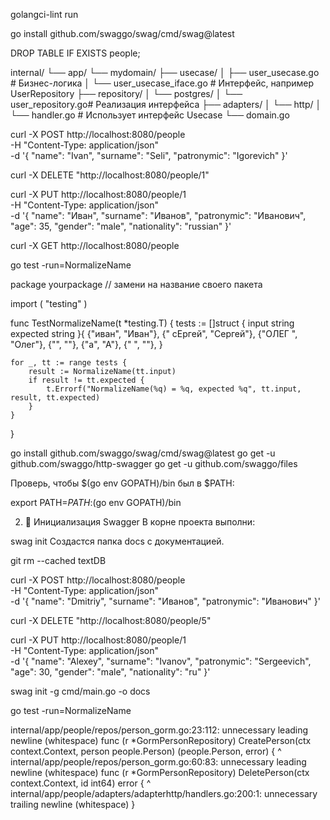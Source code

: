 golangci-lint run

go install github.com/swaggo/swag/cmd/swag@latest

DROP TABLE IF EXISTS people;


internal/
└── app/
    └── mydomain/
        ├── usecase/
        │   ├── user_usecase.go        # Бизнес-логика
        │   └── user_usecase_iface.go  # Интерфейс, например UserRepository
        ├── repository/
        │   └── postgres/
        │       └── user_repository.go# Реализация интерфейса
        ├── adapters/
        │   └── http/
        │       └── handler.go         # Использует интерфейс Usecase
        └── domain.go


 curl -X POST http://localhost:8080/people \
  -H "Content-Type: application/json" \
  -d '{
    "name": "Ivan",
    "surname": "Seli",
    "patronymic": "Igorevich"
}'

curl -X DELETE "http://localhost:8080/people/1"


curl -X PUT http://localhost:8080/people/1 \
  -H "Content-Type: application/json" \
  -d '{
    "name": "Иван",
    "surname": "Иванов",
    "patronymic": "Иванович",
    "age": 35,
    "gender": "male",
    "nationality": "russian"
  }'


  curl -X GET http://localhost:8080/people

go test -run=NormalizeName


package yourpackage // замени на название своего пакета

import (
	"testing"
)

func TestNormalizeName(t *testing.T) {
	tests := []struct {
		input    string
		expected string
	}{
		{"иван", "Иван"},
		{"  сЕргей", "Сергей"},
		{"ОЛЕГ  ", "Олег"},
		{"", ""},
		{"а", "А"},
		{"   ", ""},
	}

	for _, tt := range tests {
		result := NormalizeName(tt.input)
		if result != tt.expected {
			t.Errorf("NormalizeName(%q) = %q, expected %q", tt.input, result, tt.expected)
		}
	}
}










go install github.com/swaggo/swag/cmd/swag@latest
go get -u github.com/swaggo/http-swagger
go get -u github.com/swaggo/files

Проверь, чтобы $(go env GOPATH)/bin был в $PATH:


export PATH=$PATH:$(go env GOPATH)/bin

2. 📂 Инициализация Swagger
В корне проекта выполни:


swag init
Создастся папка docs с документацией.


git rm --cached textDB


curl -X POST http://localhost:8080/people \
  -H "Content-Type: application/json" \
  -d '{
    "name": "Dmitriy",
    "surname": "Иванов",
    "patronymic": "Иванович"
  }'

  curl -X DELETE "http://localhost:8080/people/5"


  curl -X PUT http://localhost:8080/people/1 \
  -H "Content-Type: application/json" \
  -d '{
    "name": "Alexey",
    "surname": "Ivanov",
    "patronymic": "Sergeevich",
    "age": 30,
    "gender": "male",
    "nationality": "ru"
  }'

  
swag init -g cmd/main.go -o docs


go test -run=NormalizeName

internal/app/people/repos/person_gorm.go:23:112: unnecessary leading newline (whitespace)
func (r *GormPersonRepository) CreatePerson(ctx context.Context, person people.Person) (people.Person, error) {
                                                                                                               ^
internal/app/people/repos/person_gorm.go:60:83: unnecessary leading newline (whitespace)
func (r *GormPersonRepository) DeletePerson(ctx context.Context, id int64) error {
                                                                                  ^
internal/app/people/adapters/adapterhttp/handlers.go:200:1: unnecessary trailing newline (whitespace)
}










